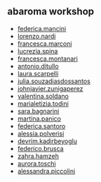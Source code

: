 ## abaroma workshop

* [federica.mancini]()
* [lorenzo.nardi]()
* [francesca.marconi]()
* [lucrezia.spina]()
* [francesca.montanari]()
* [antonio.ditullo]()
* [laura.scarpelli]()
* [julia.souzadiasdossantos]()
* [johnjavier.zunigaperez]()
* [valentina.soldano]()
* [marialetizia.todini]()
* [sara.bagnarini]()
* [martina.panico]()
* [federica.santoro]()
* [alessia.polverisi]()
* [devrim.kadirbeyoglu]()
* [federico.brusca]()
* [zahra.hamzeh]()
* [aurora.toschi]()
* [alessandra.piccolini]()
